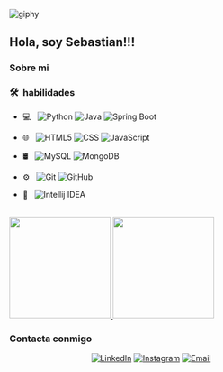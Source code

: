 ![giphy](https://github.com/Mendeh1/Mendeh1/assets/91163094/22e61658-83f8-462d-926b-9749a6f17f13) 
<h2>Hola, soy Sebastian!!!</h2>
<h3>Sobre mi</h3>

<h3> 🛠 &nbsp;habilidades</h3>

- 💻 &nbsp;
  ![Python](https://img.shields.io/badge/python-3670A0?style=flat-square&logo=python&labelColor=3670A0&logoColor=FFF)
  ![Java](https://img.shields.io/badge/Java-ED8B00?style=flat-square&logo=openjdk&labelColor=ED8B00&logoColor=FFF)
  ![Spring Boot](https://img.shields.io/badge/SpringBoot-6DB33F?style=flat-square&logo=Spring&logoColor=white)
- 🌐 &nbsp;
  ![HTML5](https://img.shields.io/badge/HTML5-E34F26?style=flat-square&logo=HTML5&logoColor=white)
  ![CSS](https://img.shields.io/badge/CSS3-2986cc?style=flat-square&logo=css3&logoColor=white)
  ![JavaScript](https://shields.io/badge/JavaScript-F7DF1E??style=flat-square&logo=JavaScript&logoColor=white)

- 🛢 &nbsp;
  ![MySQL](https://img.shields.io/badge/-MySQL-4479A1?style=flat-square&logo=mysql&labelColor=4479A1&logoColor=FFF)
  ![MongoDB](https://img.shields.io/badge/-MongoDB-7f6000?style=flat-square&logo=MongoDB&labelColor=7f6000&logoColor=FFF)
- ⚙️ &nbsp;
  ![Git](https://img.shields.io/badge/-Git-E34F26?style=flat-square&logo=Git&labelColor=E34F26&logoColor=FFF)
  ![GitHub](https://img.shields.io/badge/-GitHub-060606?style=flat-square&logo=github&labelColor=060606&logoColor=FFF)

- 🔧 &nbsp;
![Intellij IDEA](https://img.shields.io/badge/Intellij%20Idea-060606?style=flat-square&logo=intellij&labelColor=060606&logoColor=FFF)

<br/>

<a href="https://github.com/Mendeh1">
  <img height="180em" src="https://github-readme-stats.vercel.app/api?username=Mendeh1&theme=buefy&show_icons=true" />
  <img height="180em" src="https://github-readme-stats.vercel.app/api/top-langs/?username=Mendeh1&theme=buefy&layout=compact" />
</a>

<br/>

<h3>Contacta conmigo </h3>

<p align="center">
<a href="linkedin.com/in/sebastian-mendez-valiente-ab8a1623b"><img alt="LinkedIn" src="https://img.shields.io/badge/LinkedIn-Sebastian%20Mendez%20Valiente-blue?style=flat-square&logo=linkedin"></a>
<a href="https://instagram.com/andres_valiente14?igshid=OGQ5ZDc2ODk2ZA%3D%3D&utm_source=qr"><img alt="Instagram" src="https://img.shields.io/badge/Instagram-andres_valiente14-blue?style=flat-square&logo=instagram"></a>
<a href="Sebastian:sebasandres12342@gmail.com"><img alt="Email" src="https://img.shields.io/badge/Email-sebasandres12342@gmail.com-blue?style=flat-square&logo=gmail"></a>
</p>
  



